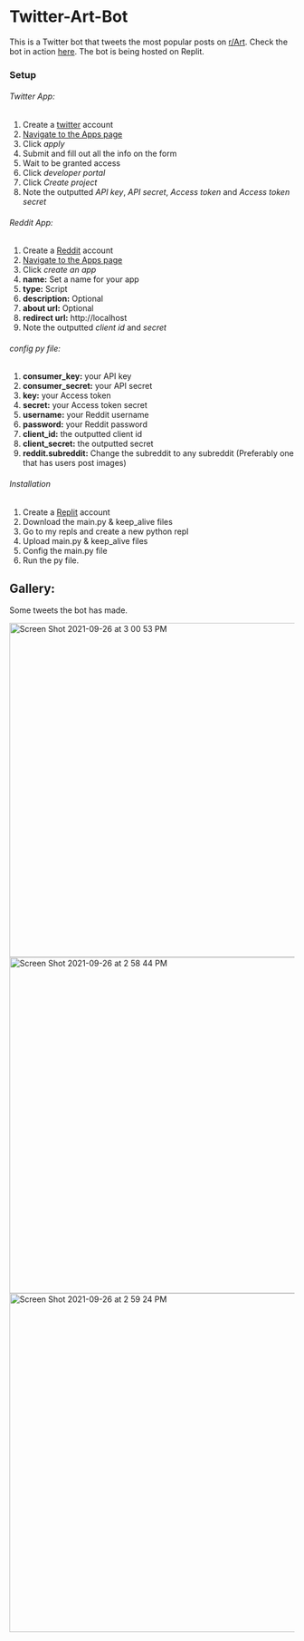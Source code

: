# Twitter-Art-Bot
This is a Twitter bot that tweets the most popular posts on [r/Art](https://www.reddit.com/r/Art/). Check the bot in action [here](https://twitter.com/Reddit_art_bot). The bot is being hosted on Replit.

### Setup
###### Twitter App:
1. Create a [twitter](https://twitter.com/) account
2. [Navigate to the Apps page ](https://developer.twitter.com/en/portal/apps/21454677/settings)
3. Click *apply*
4. Submit and fill out all the info on the form
5. Wait to be granted access
6. Click *developer portal*
7. Click *Create project*
8. Note the outputted *API key*, *API secret*, *Access token* and *Access token secret*

###### Reddit App:
1. Create a [Reddit](https://www.reddit.com) account
2. [Navigate to the Apps page ](https://www.reddit.com/prefs/apps/)
3. Click *create an app*
4. **name:** Set a name for your app
5. **type:** Script
6. **description:** Optional
7. **about url:** Optional
8. **redirect url:** http://localhost
9. Note the outputted *client id* and *secret*

###### config py file:
1. **consumer_key:** your API key 
2. **consumer_secret:** your API secret
3. **key:** your Access token
4. **secret:** your Access token secret
5. **username:** your Reddit username
6. **password:** your Reddit password
7. **client_id:** the outputted client id
8. **client_secret:** the outputted secret
9. **reddit.subreddit:** Change the subreddit to any subreddit (Preferably one that has users post images)

######  Installation
1. Create a [Replit](https://replit.com/) account
2. Download the main.py & keep_alive files
3. Go to my repls and create a new python repl
4. Upload main.py & keep_alive files
5. Config the main.py file
6. Run the py file.

## Gallery:
Some tweets the bot has made.

<img width="590" alt="Screen Shot 2021-09-26 at 3 00 53 PM" src="https://user-images.githubusercontent.com/84158176/134820742-712faede-45f0-479a-8716-a33bf77894e1.png">


<img width="593" alt="Screen Shot 2021-09-26 at 2 58 44 PM" src="https://user-images.githubusercontent.com/84158176/134820668-fdbb420f-326a-4ad4-9829-2993eceac404.png">

<img width="598" alt="Screen Shot 2021-09-26 at 2 59 24 PM" src="https://user-images.githubusercontent.com/84158176/134820688-ee84f6a4-b326-4921-ba91-e0ecbd8f5019.png">


